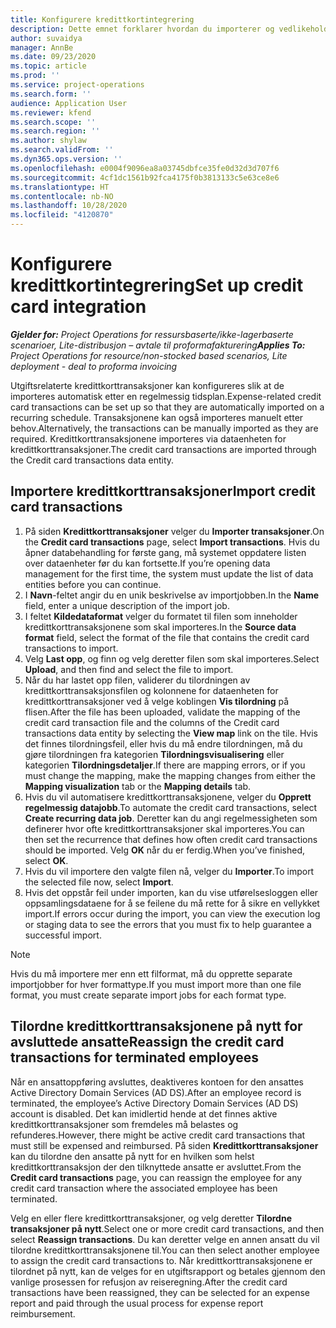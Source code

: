 ```yaml
---
title: Konfigurere kredittkortintegrering
description: Dette emnet forklarer hvordan du importerer og vedlikeholder utgiftsrelaterte kredittkorttransaksjoner.
author: suvaidya
manager: AnnBe
ms.date: 09/23/2020
ms.topic: article
ms.prod: ''
ms.service: project-operations
ms.search.form: ''
audience: Application User
ms.reviewer: kfend
ms.search.scope: ''
ms.search.region: ''
ms.author: shylaw
ms.search.validFrom: ''
ms.dyn365.ops.version: ''
ms.openlocfilehash: e0004f9096ea8a03745dbfce35fe0d32d3d707f6
ms.sourcegitcommit: 4cf1dc1561b92fca4175f0b3813133c5e63ce8e6
ms.translationtype: HT
ms.contentlocale: nb-NO
ms.lasthandoff: 10/28/2020
ms.locfileid: "4120870"
---
```

# <a name="set-up-credit-card-integration"></a><span data-ttu-id="b6513-103">Konfigurere kredittkortintegrering</span><span class="sxs-lookup"><span data-stu-id="b6513-103">Set up credit card integration</span></span>

<span data-ttu-id="b6513-104">_**Gjelder for:** Project Operations for ressursbaserte/ikke-lagerbaserte scenarioer, Lite-distribusjon – avtale til proformafakturering_</span><span class="sxs-lookup"><span data-stu-id="b6513-104">_**Applies To:** Project Operations for resource/non-stocked based scenarios, Lite deployment - deal to proforma invoicing_</span></span>

<span data-ttu-id="b6513-105">Utgiftsrelaterte kredittkorttransaksjoner kan konfigureres slik at de importeres automatisk etter en regelmessig tidsplan.</span><span class="sxs-lookup"><span data-stu-id="b6513-105">Expense-related credit card transactions can be set up so that they are automatically imported on a recurring schedule.</span></span> <span data-ttu-id="b6513-106">Transaksjonene kan også importeres manuelt etter behov.</span><span class="sxs-lookup"><span data-stu-id="b6513-106">Alternatively, the transactions can be manually imported as they are required.</span></span> <span data-ttu-id="b6513-107">Kredittkorttransaksjonene importeres via dataenheten for kredittkorttransaksjoner.</span><span class="sxs-lookup"><span data-stu-id="b6513-107">The credit card transactions are imported through the Credit card transactions data entity.</span></span>

## <a name="import-credit-card-transactions"></a><span data-ttu-id="b6513-108">Importere kredittkorttransaksjoner</span><span class="sxs-lookup"><span data-stu-id="b6513-108">Import credit card transactions</span></span>

1. <span data-ttu-id="b6513-109">På siden **Kredittkorttransaksjoner** velger du **Importer transaksjoner**.</span><span class="sxs-lookup"><span data-stu-id="b6513-109">On the **Credit card transactions** page, select **Import transactions**.</span></span> <span data-ttu-id="b6513-110">Hvis du åpner databehandling for første gang, må systemet oppdatere listen over dataenheter før du kan fortsette.</span><span class="sxs-lookup"><span data-stu-id="b6513-110">If you’re opening data management for the first time, the system must update the list of data entities before you can continue.</span></span>
2. <span data-ttu-id="b6513-111">I **Navn**-feltet angir du en unik beskrivelse av importjobben.</span><span class="sxs-lookup"><span data-stu-id="b6513-111">In the **Name** field, enter a unique description of the import job.</span></span>
3. <span data-ttu-id="b6513-112">I feltet **Kildedataformat** velger du formatet til filen som inneholder kredittkorttransaksjonene som skal importeres.</span><span class="sxs-lookup"><span data-stu-id="b6513-112">In the **Source data format** field, select the format of the file that contains the credit card transactions to import.</span></span>
4. <span data-ttu-id="b6513-113">Velg **Last opp**, og finn og velg deretter filen som skal importeres.</span><span class="sxs-lookup"><span data-stu-id="b6513-113">Select **Upload**, and then find and select the file to import.</span></span>
5. <span data-ttu-id="b6513-114">Når du har lastet opp filen, validerer du tilordningen av kredittkorttransaksjonsfilen og kolonnene for dataenheten for kredittkorttransaksjoner ved å velge koblingen **Vis tilordning** på flisen.</span><span class="sxs-lookup"><span data-stu-id="b6513-114">After the file has been uploaded, validate the mapping of the credit card transaction file and the columns of the Credit card transactions data entity by selecting the **View map** link on the tile.</span></span> <span data-ttu-id="b6513-115">Hvis det finnes tilordningsfeil, eller hvis du må endre tilordningen, må du gjøre tilordningen fra kategorien **Tilordningsvisualisering** eller kategorien **Tilordningsdetaljer**.</span><span class="sxs-lookup"><span data-stu-id="b6513-115">If there are mapping errors, or if you must change the mapping, make the mapping changes from either the **Mapping visualization** tab or the **Mapping details** tab.</span></span>
6. <span data-ttu-id="b6513-116">Hvis du vil automatisere kredittkorttransaksjonene, velger du **Opprett regelmessig datajobb**.</span><span class="sxs-lookup"><span data-stu-id="b6513-116">To automate the credit card transactions, select **Create recurring data job**.</span></span> <span data-ttu-id="b6513-117">Deretter kan du angi regelmessigheten som definerer hvor ofte kredittkorttransaksjoner skal importeres.</span><span class="sxs-lookup"><span data-stu-id="b6513-117">You can then set the recurrence that defines how often credit card transactions should be imported.</span></span> <span data-ttu-id="b6513-118">Velg **OK** når du er ferdig.</span><span class="sxs-lookup"><span data-stu-id="b6513-118">When you’ve finished, select **OK**.</span></span>
7. <span data-ttu-id="b6513-119">Hvis du vil importere den valgte filen nå, velger du **Importer**.</span><span class="sxs-lookup"><span data-stu-id="b6513-119">To import the selected file now, select **Import**.</span></span>
8. <span data-ttu-id="b6513-120">Hvis det oppstår feil under importen, kan du vise utførelsesloggen eller oppsamlingsdataene for å se feilene du må rette for å sikre en vellykket import.</span><span class="sxs-lookup"><span data-stu-id="b6513-120">If errors occur during the import, you can view the execution log or staging data to see the errors that you must fix to help guarantee a successful import.</span></span>

> [!NOTE]
> <span data-ttu-id="b6513-121">Hvis du må importere mer enn ett filformat, må du opprette separate importjobber for hver formattype.</span><span class="sxs-lookup"><span data-stu-id="b6513-121">If you must import more than one file format, you must create separate import jobs for each format type.</span></span>

## <a name="reassign-the-credit-card-transactions-for-terminated-employees"></a><span data-ttu-id="b6513-122">Tilordne kredittkorttransaksjonene på nytt for avsluttede ansatte</span><span class="sxs-lookup"><span data-stu-id="b6513-122">Reassign the credit card transactions for terminated employees</span></span>

<span data-ttu-id="b6513-123">Når en ansattoppføring avsluttes, deaktiveres kontoen for den ansattes Active Directory Domain Services (AD DS).</span><span class="sxs-lookup"><span data-stu-id="b6513-123">After an employee record is terminated, the employee’s Active Directory Domain Services (AD DS) account is disabled.</span></span> <span data-ttu-id="b6513-124">Det kan imidlertid hende at det finnes aktive kredittkorttransaksjoner som fremdeles må belastes og refunderes.</span><span class="sxs-lookup"><span data-stu-id="b6513-124">However, there might be active credit card transactions that must still be expensed and reimbursed.</span></span> <span data-ttu-id="b6513-125">På siden **Kredittkorttransaksjoner** kan du tilordne den ansatte på nytt for en hvilken som helst kredittkorttransaksjon der den tilknyttede ansatte er avsluttet.</span><span class="sxs-lookup"><span data-stu-id="b6513-125">From the **Credit card transactions** page, you can reassign the employee for any credit card transaction where the associated employee has been terminated.</span></span>

<span data-ttu-id="b6513-126">Velg en eller flere kredittkorttransaksjoner, og velg deretter **Tilordne transaksjoner på nytt**.</span><span class="sxs-lookup"><span data-stu-id="b6513-126">Select one or more credit card transactions, and then select **Reassign transactions**.</span></span> <span data-ttu-id="b6513-127">Du kan deretter velge en annen ansatt du vil tilordne kredittkorttransaksjonene til.</span><span class="sxs-lookup"><span data-stu-id="b6513-127">You can then select another employee to assign the credit card transactions to.</span></span> <span data-ttu-id="b6513-128">Når kredittkorttransaksjonene er tilordnet på nytt, kan de velges for en utgiftsrapport og betales gjennom den vanlige prosessen for refusjon av reiseregning.</span><span class="sxs-lookup"><span data-stu-id="b6513-128">After the credit card transactions have been reassigned, they can be selected for an expense report and paid through the usual process for expense report reimbursement.</span></span>
